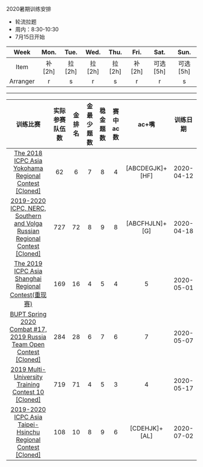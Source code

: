2020暑期训练安排

- 轮流拉题
- 周内：8:30-10:30
- 7月15日开始

Week|Mon. | Tue. | Wed. | Thu. | Fri. | Sat. | Sun.
:-:|:-:|:-:|:-:|:-:|:-:|:-:|:-:|
Item|补[2h]| 拉[2h] |拉[2h] |拉[2h] |补[2h] | 可选[5h] | 可选[5h]
Arranger|r|s|r|s|r|r|s

---


训练比赛 | 实际参赛队伍数 | 金排名 | 金最少题数 | 稳金题数 | 赛中ac数 | ac+嘴 | 训练日期
:-:|:-:|:-:|:-:|:-:|:-:|:-:|:-:
[The 2018 ICPC Asia Yokohama Regional Contest [Cloned]](https://vjudge.net/contest/367661)|62|6|7|8|4|[ABCDEGJK]+[HF]|2020-04-12|
[2019-2020 ICPC, NERC, Southern and Volga Russian Regional Contest [Cloned]](https://vjudge.net/contest/369006)|727|72|8|9|8|[ABCFHJLN]+[G]|2020-04-18|
[The 2019 ICPC Asia Shanghai Regional Contest(重现赛)](https://ac.nowcoder.com/acm/contest/4370#question)|169|16|4|5|4|5|2020-05-01|
[BUPT Spring 2020 Combat #17, 2019 Russia Team Open Contest [Cloned]](https://vjudge.net/contest/372640)|284|28|6|7|6|7|2020-05-07|
[2019 Multi-University Training Contest 10 [Cloned]](https://vjudge.net/contest/374342)|719|71|4|5|3|4|2020-05-17|
[2019-2020 ICPC Asia Taipei-Hsinchu Regional Contest [Cloned]](https://vjudge.net/contest/380832)|108|10|8|9|6|[CDEHJK]+[AL]|2020-07-02|
